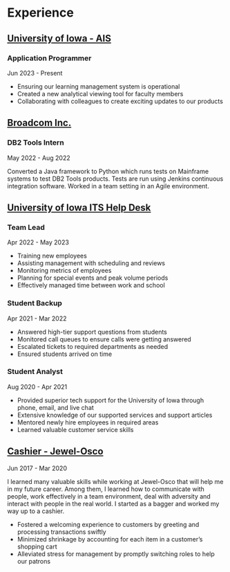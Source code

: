 # Experience

## [University of Iowa - AIS](https://its.uiowa.edu/about/ais)

### Application Programmer

Jun 2023 - Present

* Ensuring our learning management system is operational
* Created a new analytical viewing tool for faculty members
* Collaborating with colleagues to create exciting updates to our products

## [Broadcom Inc.](https://www.broadcom.com/)

### DB2 Tools Intern

  May 2022 - Aug 2022

  Converted a Java framework to Python which runs tests on Mainframe systems to test DB2 Tools products. Tests are run using Jenkins continuous integration software. Worked in a team setting in an Agile environment.

## [University of Iowa ITS Help Desk](https://its.uiowa.edu/)

### Team Lead

Apr 2022 - May 2023

* Training new employees
* Assisting management with scheduling and reviews
* Monitoring metrics of employees
* Planning for special events and peak volume periods
* Effectively managed time between work and school

### Student Backup

Apr 2021 - Mar 2022

* Answered high-tier support questions from students
* Monitored call queues to ensure calls were getting answered
* Escalated tickets to required departments as needed
* Ensured students arrived on time

### Student Analyst

Aug 2020 - Apr 2021

* Provided superior tech support for the University of Iowa through phone, email, and live chat
* Extensive knowledge of our supported services and support articles
* Mentored newly hire employees in required areas
* Learned valuable customer service skills

## [Cashier - Jewel-Osco](https://www.jewelosco.com/)

Jun 2017 - Mar 2020

I learned many valuable skills while working at Jewel-Osco that will help me in my future career. Among them, I learned how to communicate with people, work effectively in a team environment, deal with adversity and interact with people in the real world. I started as a bagger and worked my way up to a cashier.

* Fostered a welcoming experience to customers by greeting and processing transactions swiftly
* Minimized shrinkage by accounting for each item in a customer’s shopping cart
* Alleviated stress for management by promptly switching roles to help our patrons
